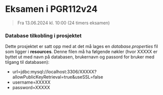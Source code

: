 # Eksamen i PGR112v24
> Fra 13.06.2024 kl. 10:00 (24 timers eksamen)

### Database tilkobling i prosjektet
Dette prosjektet er satt opp med at det må lages en _database.properties_ fil som ligger i **resources**. 
Denne filen må ha følgende nøkler (hvor XXXXX er byttet ut med navn på databasen, brukernavn og passord for bruker
med tilgang til databasen): 
- url=jdbc:mysql://localhost:3306/XXXXX?allowPublicKeyRetrieval=true&useSSL=false
- username=XXXXX
- password=XXXXX